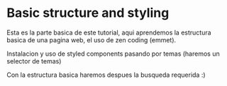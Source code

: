 # Basic structure and styling

Esta es la parte basica de este tutorial, aqui aprendemos la estructura basica de una pagina web, el uso de zen coding (emmet).

Instalacion y uso de styled components pasando por temas (haremos un selector de temas)

Con la estructura basica haremos despues la busqueda requerida :)